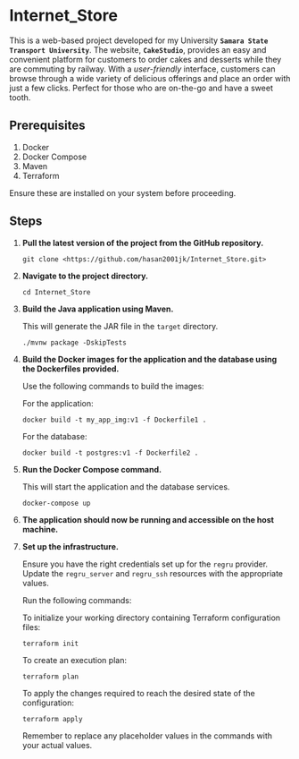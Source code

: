 # Internet_Store
This is a web-based project developed for my University **`Samara State Transport University`**. The website, **`CakeStudio`**, provides an easy and convenient platform for customers to order cakes and desserts while they are commuting by railway. With a *user-friendly* interface, customers can browse through a wide variety of delicious offerings and place an order with just a few clicks. Perfect for those who are on-the-go and have a sweet tooth.

## Prerequisites

1. Docker
2. Docker Compose
3. Maven
4. Terraform

Ensure these are installed on your system before proceeding.

## Steps

1. **Pull the latest version of the project from the GitHub repository.**
    
    ```
    git clone <https://github.com/hasan2001jk/Internet_Store.git>
    
    ```
    
2. **Navigate to the project directory.**
    
    ```
    cd Internet_Store
    
    ```
    
3. **Build the Java application using Maven.**
    
    This will generate the JAR file in the `target` directory.
    
    ```
    ./mvnw package -DskipTests
    
    ```
    
4. **Build the Docker images for the application and the database using the Dockerfiles provided.**
    
    Use the following commands to build the images:
    
    For the application:
    
    ```
    docker build -t my_app_img:v1 -f Dockerfile1 .
    
    ```
    
    For the database:
    
    ```
    docker build -t postgres:v1 -f Dockerfile2 .
    
    ```
    
5. **Run the Docker Compose command.**
    
    This will start the application and the database services.
    
    ```
    docker-compose up
    
    ```
    
6. **The application should now be running and accessible on the host machine.**
7. **Set up the infrastructure.**
    
    Ensure you have the right credentials set up for the `regru` provider. Update the `regru_server` and `regru_ssh` resources with the appropriate values.
    
    Run the following commands:
    
    To initialize your working directory containing Terraform configuration files:
    
    ```
    terraform init
    
    ```
    
    To create an execution plan:
    
    ```
    terraform plan
    
    ```
    
    To apply the changes required to reach the desired state of the configuration:
    
    ```
    terraform apply
    
    ```
    
    Remember to replace any placeholder values in the commands with your actual values.
